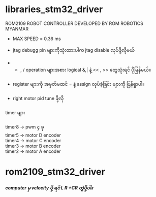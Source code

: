 # libraries_stm32_driver
ROM2109 ROBOT CONTROLLER
DEVELOPED BY ROM ROBOTICS MYANMAR

- MAX SPEED = 0.36 ms


- jtag debugg pin များကိုသုံးထားပါက jtag disable လုပ်ဖို့လိုမယ်
- * , / operation များအစား logical &,| နဲ့ << , >> တွေသုံးရင် ပိုမြန်မယ်။
- register များကို အမှတ်မထင် = နဲ့ assign လုပ်ခဲ့ခြင်း များကို ပြန်ရှာပါ။
- right motor pid tune ဖို့လို

timer များ <br>

timer8 -> pwm ၄ ခု <br>
timer5 -> motor D encoder<br>
timer4 -> motor C encoder<br>
timer3 -> motor B encoder<br>
timer2 -> motor A encoder<br>
# rom2109_stm32_driver

##### computer မှ velocity ပို့ ရင် L R +CR တွဲပို့ပါ။